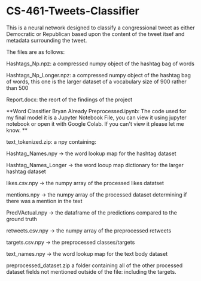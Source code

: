 # CS-461-Tweets-Classifier

This is a neural network designed to classify a congressional tweet as either Democratic or Republican based upon the content of the tweet itsef 
and metadata surrounding the tweet.

The files are as follows:

Hashtags_Np.npz: a compressed numpy object of the hashtag bag of words

Hashtags_Np_Longer.npz: a compressed numpy object of the hashtag bag of words, this one is the larger dataset of a vocabulary size of 900 rather than 500

Report.docx: the reort of the findings of the project

**Word Classifier Bryan Already Preprocessed.ipynb: The code used for my final model it is a Jupyter Notebook File, you can view it using jupyter notebook or open it with Google Colab. If you can't view it please let me know. **

text_tokenized.zip: a npy containing:

  Hashtag_Names.npy -> the word lookup map for the hashtag dataset
  
  
  Hashtag_Names_Longer -> the word looup map dictionary for the larger hashtag dataset
  
  
  likes.csv.npy -> the numpy array of the processed likes datatset
  
  
  mentions.npy -> the numpy array of the processed dataset determining if there was a mention in the text
  
  
  PredVActual.npy -> the dataframe of the predictions compared to the ground truth
  
  
  retweets.csv.npy -> the numpy array of the preprocessed retweets
  
  
  targets.csv.npy -> the preprocessed classes/targets
  
  
  text_names.npy -> the word lookup map for the text body dataset
 
 

preprocessed_dataset.zip a folder containing all of the other processed dataset fields not mentioned outside of the file: including the targets. 
